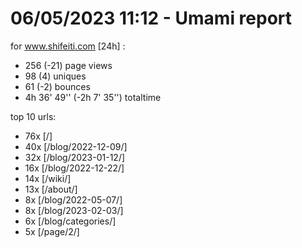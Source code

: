 # 06/05/2023 11:12 - Umami report
for www.shifeiti.com [24h] :

 - 256 (-21) page views
 - 98 (4) uniques
 - 61 (-2) bounces
 - 4h 36' 49'' (-2h 7' 35'') totaltime


top 10 urls:
 - 76x [/]
 - 40x [/blog/2022-12-09/]
 - 32x [/blog/2023-01-12/]
 - 16x [/blog/2022-12-22/]
 - 14x [/wiki/]
 - 13x [/about/]
 - 8x [/blog/2022-05-07/]
 - 8x [/blog/2023-02-03/]
 - 6x [/blog/categories/]
 - 5x [/page/2/]


